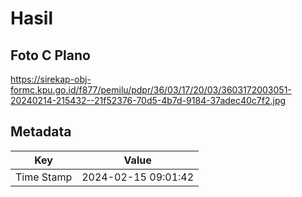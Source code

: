 # Hasil

## Foto C Plano

https://sirekap-obj-formc.kpu.go.id/f877/pemilu/pdpr/36/03/17/20/03/3603172003051-20240214-215432--21f52376-70d5-4b7d-9184-37adec40c7f2.jpg


## Metadata

| Key        | Value               |
| ---------- | ------------------- |
| Time Stamp | 2024-02-15 09:01:42 |



